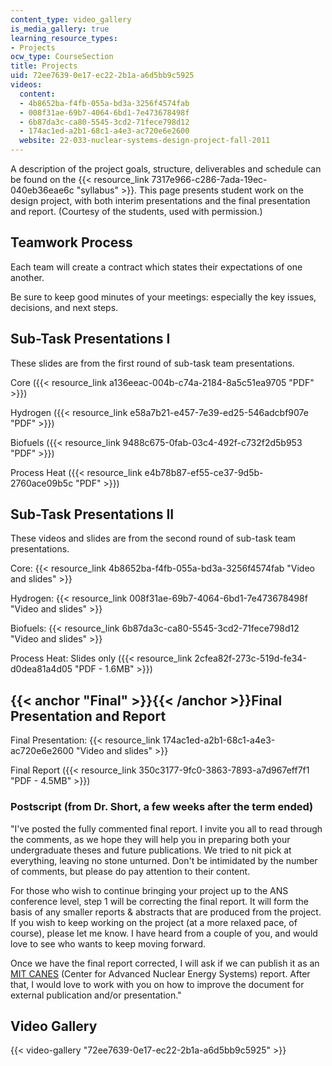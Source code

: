 ```yaml
---
content_type: video_gallery
is_media_gallery: true
learning_resource_types:
- Projects
ocw_type: CourseSection
title: Projects
uid: 72ee7639-0e17-ec22-2b1a-a6d5bb9c5925
videos:
  content:
  - 4b8652ba-f4fb-055a-bd3a-3256f4574fab
  - 008f31ae-69b7-4064-6bd1-7e473678498f
  - 6b87da3c-ca80-5545-3cd2-71fece798d12
  - 174ac1ed-a2b1-68c1-a4e3-ac720e6e2600
  website: 22-033-nuclear-systems-design-project-fall-2011
---
```


A description of the project goals, structure, deliverables and schedule can be found on the {{< resource_link 7317e966-c286-7ada-19ec-040eb36eae6c "syllabus" >}}. This page presents student work on the design project, with both interim presentations and the final presentation and report. (Courtesy of the students, used with permission.)

Teamwork Process
----------------

Each team will create a contract which states their expectations of one another.

Be sure to keep good minutes of your meetings: especially the key issues, decisions, and next steps.

Sub-Task Presentations I
------------------------

These slides are from the first round of sub-task team presentations.

Core ({{< resource_link a136eeac-004b-c74a-2184-8a5c51ea9705 "PDF" >}})

Hydrogen ({{< resource_link e58a7b21-e457-7e39-ed25-546adcbf907e "PDF" >}})

Biofuels ({{< resource_link 9488c675-0fab-03c4-492f-c732f2d5b953 "PDF" >}})

Process Heat ({{< resource_link e4b78b87-ef55-ce37-9d5b-2760ace09b5c "PDF" >}})  

Sub-Task Presentations II
-------------------------

These videos and slides are from the second round of sub-task team presentations.  

Core: {{< resource_link 4b8652ba-f4fb-055a-bd3a-3256f4574fab "Video and slides" >}}

Hydrogen: {{< resource_link 008f31ae-69b7-4064-6bd1-7e473678498f "Video and slides" >}}

Biofuels: {{< resource_link 6b87da3c-ca80-5545-3cd2-71fece798d12 "Video and slides" >}}

Process Heat: Slides only ({{< resource_link 2cfea82f-273c-519d-fe34-d0dea81a4d05 "PDF - 1.6MB" >}})

{{< anchor "Final" >}}{{< /anchor >}}Final Presentation and Report
------------------------------------------------------------------

Final Presentation: {{< resource_link 174ac1ed-a2b1-68c1-a4e3-ac720e6e2600 "Video and slides" >}}

Final Report ({{< resource_link 350c3177-9fc0-3863-7893-a7d967eff7f1 "PDF - 4.5MB" >}})  

### Postscript (from Dr. Short, a few weeks after the term ended)

"I've posted the fully commented final report. I invite you all to read through the comments, as we hope they will help you in preparing both your undergraduate theses and future publications. We tried to nit pick at everything, leaving no stone unturned. Don't be intimidated by the number of comments, but please do pay attention to their content.

For those who wish to continue bringing your project up to the ANS conference level, step 1 will be correcting the final report. It will form the basis of any smaller reports & abstracts that are produced from the project. If you wish to keep working on the project (at a more relaxed pace, of course), please let me know. I have heard from a couple of you, and would love to see who wants to keep moving forward.

Once we have the final report corrected, I will ask if we can publish it as an [MIT CANES](http://canes.mit.edu/) (Center for Advanced Nuclear Energy Systems) report. After that, I would love to work with you on how to improve the document for external publication and/or presentation."

Video Gallery
-------------

{{< video-gallery "72ee7639-0e17-ec22-2b1a-a6d5bb9c5925" >}}


